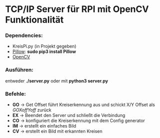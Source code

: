 # TCP/IP Server für RPI mit OpenCV Funktionalität

### Dependencies:
+ KreisPi.py (in Projekt gegeben)
+ [Pillow](https://pillow.readthedocs.io/en/stable/): **sudo pip3 install Pillow**
+ [OpenCV](www.alatortsev.com/2018/11/21/installing-opencv-4-0-on-raspberry-pi-3-b/)

### Ausführen:
entweder **./server.py** oder mit **python3 server.py**

### Befehle:
+ **GO** -> Get Offset führt Kreiserkennung aus und schickt X/Y Offset als *GOXoffYoff* zurück
+ **EX** -> Beendet den Server und schließt die Verbindung
+ **CO** -> konfiguriert die Kreiserkennung mit dem Config generator
+ **IM** -> erstellt ein einfaches Bild
+ **CV** -> erstellt ein Bild mit erkannten Kreisen

